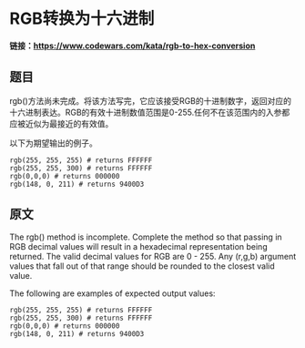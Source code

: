 # RGB转换为十六进制

**链接：https://www.codewars.com/kata/rgb-to-hex-conversion**

## 题目

rgb()方法尚未完成。将该方法写完，它应该接受RGB的十进制数字，返回对应的十六进制表达。RGB的有效十进制数值范围是0-255.任何不在该范围内的入参都应被近似为最接近的有效值。

以下为期望输出的例子。

```
rgb(255, 255, 255) # returns FFFFFF
rgb(255, 255, 300) # returns FFFFFF
rgb(0,0,0) # returns 000000
rgb(148, 0, 211) # returns 9400D3 
```

## 原文

The rgb() method is incomplete. Complete the method so that passing in RGB decimal values will result in a hexadecimal representation being returned. The valid decimal values for RGB are 0 - 255. Any (r,g,b) argument values that fall out of that range should be rounded to the closest valid value.

The following are examples of expected output values:
```
rgb(255, 255, 255) # returns FFFFFF
rgb(255, 255, 300) # returns FFFFFF
rgb(0,0,0) # returns 000000
rgb(148, 0, 211) # returns 9400D3 
```